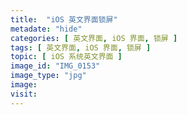 ```yaml
---
title:  "iOS 英文界面锁屏"
metadate: "hide"
categories: [ 英文界面, iOS 界面, 锁屏 ]
tags: [ 英文界面, iOS 界面, 锁屏 ]
topic: [ iOS 系统英文界面 ]
image_id: "IMG_0153"
image_type: "jpg"
image:
visit:
---
```

